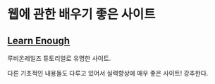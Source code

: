 # 웹에 관한 배우기 좋은 사이트

## [Learn Enough](https://www.learnenough.com/)

루비온레일즈 튜토리얼로 유명한 사이트.

다른 기초적인 내용들도 다루고 있어서 실력향상에 매우 좋은 사이트! 강추한다.
